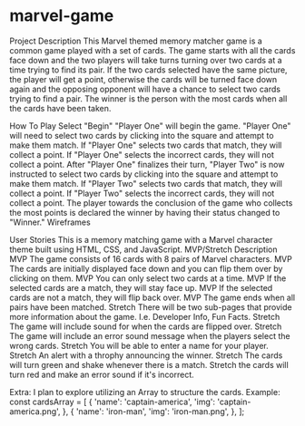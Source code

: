 <h1> marvel-game </h1>

Project Description
This Marvel themed memory matcher game is a common game played with a set of cards. The game starts with all the cards face down and the two players will take turns turning over two cards at a time trying to find its pair. If the two cards selected have the same picture, the player will get a point, otherwise the cards will be turned face down again and the opposing opponent will have a chance to select two cards trying to find a pair. The winner is the person with the most cards when all the cards have been taken.

How To Play
Select "Begin"
"Player One" will begin the game. "Player One" will need to select two cards by clicking into the square and attempt to make them match.
If "Player One" selects two cards that match, they will collect a point. If "Player One" selects the incorrect cards, they will not collect a point.
After "Player One" finalizes their turn, "Player Two" is now instructed to select two cards by clicking into the square and attempt to make them match.
If "Player Two" selects two cards that match, they will collect a point. If "Player Two" selects the incorrect cards, they will not collect a point.
The player towards the conclusion of the game who collects the most points is declared the winner by having their status changed to "Winner."
Wireframes


User Stories
This is a memory matching game with a Marvel character theme built using HTML, CSS, and JavaScript.
MVP/Stretch
Description
MVP
The game consists of 16 cards with 8 pairs of Marvel characters.
MVP
The cards are initially displayed face down and you can flip them over by clicking on them.
MVP
You can only select two cards at a time.
MVP
If the selected cards are a match, they will stay face up.
MVP
If the selected cards are not a match, they will flip back over.
MVP
The game ends when all pairs have been matched.
Stretch
There will be two sub-pages that provide more information about the game. I.e. Developer Info, Fun Facts.
Stretch
The game will include sound for when the cards are flipped over.
Stretch
The game will include an error sound message when the players select the wrong cards.
Stretch
You will be able to enter a name for your player.
Stretch
An alert with a throphy announcing the winner.
Stretch
The cards will turn green and shake whenever there is a match.
Stretch
the cards will turn red and make an error sound if it's incorrect.

Extra:
I plan to explore utilizing an Array to structure the cards. Example:
const cardsArray = [
  {
    'name': 'captain-america',
    'img': 'captain-america.png',
  },
  {
    'name': 'iron-man',
    'img': 'iron-man.png',
  },
  ];

